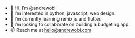 - 👋 Hi, I’m @andrewobi
- 👀 I’m interested in python, javascript, web design.
- 🌱 I’m currently learning remix js and flutter.
- 💞️ I’m looking to collaborate on building a budgeting app.
- 📫 Reach me at hello@andrewobi.com

<!---
andrewobi/andrewobi is a ✨ special ✨ repository because its `README.md` (this file) appears on your GitHub profile.
You can click the Preview link to take a look at your changes.
--->
